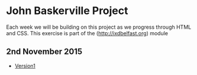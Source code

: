 John Baskerville Project
========================

Each week we will be building on this project as we progress through HTML and CSS. This exercise is part of the <hef>(http://ixdbelfast.org)</hef> module

2nd November 2015
-----------------

- [Version1](https://github.com/amygrahamie/John-Baskerville/blob/gh-pages/John-Baskerville.md)
